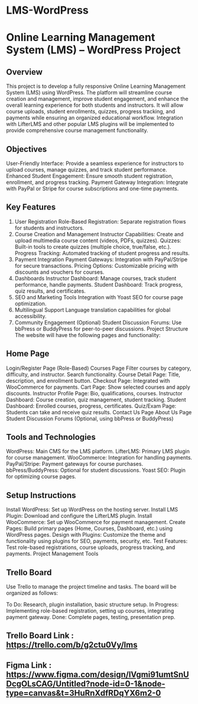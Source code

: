 # LMS-WordPress
# Online Learning Management System (LMS) – WordPress Project
## Overview
This project is to develop a fully responsive Online Learning Management System (LMS) using WordPress. The platform will streamline course creation and management, improve student engagement, and enhance the overall learning experience for both students and instructors. It will allow course uploads, student enrollments, quizzes, progress tracking, and payments while ensuring an organized educational workflow. Integration with LifterLMS and other popular LMS plugins will be implemented to provide comprehensive course management functionality.

## Objectives
User-Friendly Interface: Provide a seamless experience for instructors to upload courses, manage quizzes, and track student performance.
Enhanced Student Engagement: Ensure smooth student registration, enrollment, and progress tracking.
Payment Gateway Integration: Integrate with PayPal or Stripe for course subscriptions and one-time payments.
## Key Features
1. User Registration
Role-Based Registration: Separate registration flows for students and instructors.
2. Course Creation and Management
Instructor Capabilities: Create and upload multimedia course content (videos, PDFs, quizzes).
Quizzes: Built-in tools to create quizzes (multiple choice, true/false, etc.).
Progress Tracking: Automated tracking of student progress and results.
3. Payment Integration
Payment Gateways: Integration with PayPal/Stripe for secure transactions.
Pricing Options: Customizable pricing with discounts and vouchers for courses.
4. Dashboards
Instructor Dashboard: Manage courses, track student performance, handle payments.
Student Dashboard: Track progress, quiz results, and certificates.
5. SEO and Marketing Tools
Integration with Yoast SEO for course page optimization.
6. Multilingual Support
Language translation capabilities for global accessibility.
7. Community Engagement (Optional)
Student Discussion Forums: Use bbPress or BuddyPress for peer-to-peer discussions.
Project Structure
The website will have the following pages and functionality:

## Home Page
Login/Register Page (Role-Based)
Courses Page
Filter courses by category, difficulty, and instructor.
Search functionality.
Course Detail Page: Title, description, and enrollment button.
Checkout Page: Integrated with WooCommerce for payments.
Cart Page: Show selected courses and apply discounts.
Instructor Profile Page: Bio, qualifications, courses.
Instructor Dashboard: Course creation, quiz management, student tracking.
Student Dashboard: Enrolled courses, progress, certificates.
Quiz/Exam Page: Students can take and receive quiz results.
Contact Us Page
About Us Page
Student Discussion Forums (Optional, using bbPress or BuddyPress)
## Tools and Technologies
WordPress: Main CMS for the LMS platform.
LifterLMS: Primary LMS plugin for course management.
WooCommerce: Integration for handling payments.
PayPal/Stripe: Payment gateways for course purchases.
bbPress/BuddyPress: Optional for student discussions.
Yoast SEO: Plugin for optimizing course pages.
## Setup Instructions
Install WordPress: Set up WordPress on the hosting server.
Install LMS Plugin: Download and configure the LifterLMS plugin.
Install WooCommerce: Set up WooCommerce for payment management.
Create Pages: Build primary pages (Home, Courses, Dashboard, etc.) using WordPress pages.
Design with Plugins: Customize the theme and functionality using plugins for SEO, payments, security, etc.
Test Features: Test role-based registrations, course uploads, progress tracking, and payments.
Project Management Tools
## Trello Board
Use Trello to manage the project timeline and tasks. The board will be organized as follows:

To Do: Research, plugin installation, basic structure setup.
In Progress: Implementing role-based registration, setting up courses, integrating payment gateway.
Done: Complete pages, testing, presentation prep.
## Trello Board Link : https://trello.com/b/g2ctu0Vy/lms

## Figma Link : https://www.figma.com/design/lVgmi91umtSnUDcgOLsCAG/Untitled?node-id=0-1&node-type=canvas&t=3HuRnXdfRDqYX6m2-0

